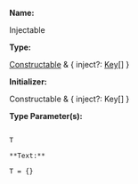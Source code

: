 **Name:**

Injectable

**Type:**

[Constructable](https://gitbook-18.gitbook.io/au//kernel/interfaces/typealiases/constructable)<T> & { inject?: [Key](https://gitbook-18.gitbook.io/au//kernel/di/typealiases/key)[] }

**Initializer:**

Constructable<T> & { inject?: Key[] }

**Type Parameter(s):**

```**Name:**

T

**Text:**

T = {}

```


